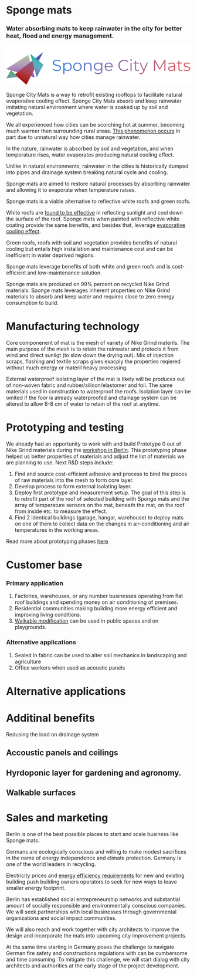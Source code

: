 # Sponge mats
### Water absorbing mats to keep rainwater in the city for better heat, flood and energy management.

![logo](images/logo.png)

Sponge City Mats is a way to retrofit existing rooftops to facilitate natural evaporative cooling effect. Sponge City Mats absorb and keep rainwater imitating natural environment where water is soaked up by soil and vegetation.

We all experienced how cities can be scorching hot at summer, becoming much warmer then surrounding rural areas. [This phenomenon occurs](https://en.wikipedia.org/wiki/Urban_heat_island) in part due to unnatural way how cities manage rainwater.

In the nature, rainwater is absorbed by soil and vegetation, and when temperature rises, water evaporates producing natural cooling effect.

Unlike in natural environments, rainwater in the cities is historically dumped into pipes and drainage system breaking natural cycle and cooling.

Sponge mats are aimed to restore natural processes by absorbing rainwater and allowing it to evaporate when temperature raises.

Sponge mats is a viable alternative to reflective white roofs and green roofs.

White roofs are [found to be effective](https://www.sciencedirect.com/science/article/pii/S0378778813007652?via%3Dihub) in reflecting sunlight and cool down the surface of the roof. Sponge mats when painted with reflective white coating provide the same benefits, and besides that, leverage [evaporative cooling effect](https://www.designingbuildings.co.uk/wiki/Evaporative_cooling).  

Green roofs, roofs with soil and vegetation provides benefits of natural cooling but entails high installation and maintenance cost and can be inefficient in water deprived regions. 

Sponge mats leverage benefits of both white and green roofs and is cost-efficient and low-maintenance solution.  


Sponge mats are produced on 99% percent on recycled Nike Grind materials.
Sponge mats leverages inherent properties on Nike Grind materials to absorb and keep water and requires close to zero energy consumption to build.


# Manufacturing technology
Core componenent of mat is the mesh of variety of Nike Grind materils. The main purpose of the mesh is to retain the rainwater and protects it from wind and direct sunligt (to slow down the drying out). Mix of injection scraps, flashing and textile scraps gives exacply the properties reqiered without much energy or materil heavy processing. 

External waterproof isolating layer of the mat is likely will be produces out of non-woven fabric and rubber/silicon/elastomer and foil. The same materials used in construction to waterproof the roofs. Isolation layer can be omited if the foor is already waterproofed and dtainage system can be altered to allow 6-8 cm of water to retain of the roof at anytime.


# Prototyping and testing

We already had an opportunity to work with and build Prototype 0 out of Nike Grind materials during the [workshop in Berlin](https://www.eventbrite.de/e/reuse-remake-recycle-a-chat-with-leaders-in-circular-economy-tickets-44645786750#). This prototyping phase helped us better properties of materials and adjust the list of materials we are planning to use.
Next R&D steps include:
1.	Find and source cost-efficient adhesive and process to bind the pieces of raw materials into the mesh to form core layer.
2.	Develop process to form external isolating layer.
3.	Deploy first prototype and measurement setup. The goal of this step is to retrofit part of the roof of selected building with Sponge mats and the array of temperature sensors on the mat, beneath the mat, on the roof from inside etc. to measure the effect.
4.	Find 2 identical buildings (garage, hangar, warehouse) to deploy mats on one of them to collect data on the changes in air-conditioning and air temperatures in the working areas.

Read more about prototyping phases [here](./prototyping-and-testing.md)

# Customer base
### Primary application

1. Factories, warehouses, or any number businesses operating from flat roof buildings and spending money on air conditioning of premises.
2. Residential communities making building more energy efficient and improving living conditions.
3. [Walkable modification](#walkable-surfaces) can be used in public spaces and on playgrounds.

### Alternative applications
1. Sealed in fabric can be used to alter soil mechanics in landscaping and agriculture
2. Office workers when used as acoustic panels 

# Alternative applications

# Additinal benefits
Redusing the load on drainage system


## Accoustic panels and ceilings

## Hyrdoponic layer for gardening and agronomy.

## Walkable surfaces


# Sales and marketing

Berlin is one of the best possible places to start and scale business like Sponge mats.

Germans are ecologically conscious and willing to make modest sacrifices in the name of energy independence and climate protection. Germany is one of the world leaders in recycling. 

Electricity prices and [energy efficiency requirements](
http://www.greenbuildingadvisor.com/blogs/dept/guest-blogs/german-building-codes-keep-ratcheting) for new and existing building push building owners operators to seek for new ways to leave smaller energy footprint.

Berlin has established social entrepreneurship networks and substantial amount of socially responsible and environmentally conscious companies. We will seek partnerships with local businesses through governmental organizations and social impact communities.

We will also reach and work together with city architects to improve the design and incorporate the mats into upcoming city improvement projects.

At the same time starting in Germany poses the challenge to navigate German fire safety and constructions regulations with can be cumbersome and time consuming. To mitigate this challenge, we will start dialog with city architects and authorities at the early stage of the project development.

